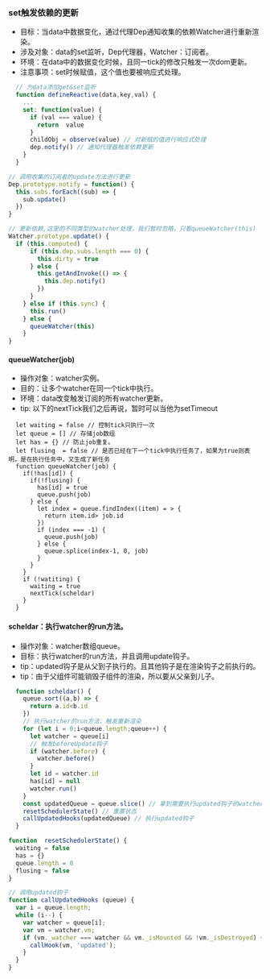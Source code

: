 ### set触发依赖的更新
* 目标：当data中数据变化，通过代理Dep通知收集的依赖Watcher进行重新渲染。
* 涉及对象：data的set监听，Dep代理器，Watcher：订阅者。
* 环境：在data中的数据变化时候，且同一tick的修改只触发一次dom更新。
* 注意事项：set时候赋值，这个值也要被响应式处理。
``` js
  // 为data添加get&set监听
  function defineReactive(data,key,val) {
    ...
    set: function(value) {
      if (val === value) {
        return  value
      }
      childObj = observe(value) // 对新赋的值进行响应式处理
      dep.notify() // 通知代理器触发依赖更新
    }
  }
```
``` js
// 调用收集的订阅者的update方法进行更新
Dep.prototype.notify = function() {
  this.subs.forEach((sub) => {
    sub.update()
  })
}
```
``` js
// 更新依赖,这里的不同类型的watcher处理，我们暂时忽略，只看queueWatcher(this)
Watcher.prototype.update() {
  if (this.computed) {
      if (this.dep.subs.length === 0) {
        this.dirty = true
      } else {
        this.getAndInvoke(() => {
          this.dep.notify()
        })
      }
    } else if (this.sync) {
      this.run()
    } else {
      queueWatcher(this)
    }
}
```
#### queueWatcher(job)
* 操作对象：watcher实例。
* 目的：让多个watcher在同一个tick中执行。
* 环境：data改变触发订阅的所有watcher更新。
* tip: 以下的nextTick我们之后再说，暂时可以当他为setTimeout
```
  let waiting = false // 控制tick只执行一次
  let queue = [] // 存储job数组
  let has = {} // 防止job重复。
  let flusing  = false // 是否已经在下一个tick中执行任务了，如果为true则表明，是在执行任务中，又生成了新任务
  function queueWatcher(job) {
    if(!has[id]) {
      if(!flusing) {
        has[id] = true
        queue.push(job)
      } else {
        let index = queue.findIndex((item) = > {
          return item.id> job.id
        })
        if (index === -1) {
          queue.push(job)
        } else {
          queue.splice(index-1, 0, job)
        }
      }
    }
    if (!watiting) {
      waiting = true
      nextTick(scheldar)
    }
  }
```
#### scheldar：执行watcher的run方法。
* 操作对象：watcher数组queue。
* 目标：执行watcher的run方法，并且调用update钩子。
* tip：updated钩子是从父到子执行的。且其他钩子是在渲染钩子之前执行的。
* tip：由于父组件可能销毁子组件的渲染，所以要从父亲到儿子。
``` js
  function scheldar() {
    queue.sort((a,b) => {
      return a.id<b.id
    })
    // 执行watcher的run方法，触发重新渲染
    for (let i = 0;i<queue.length;queue++) {
      let watcher = queue[i]
      // 触发beforeUpdate钩子
      if (watcher.before) {
        watcher.before()
      }
      let id = watcher.id
      has[id] = null
      watcher.run()
    }
    const updatedQueue = queue.slice() // 拿到需要执行updated钩子的watcher
    resetSchedulerState() // 重置状态
    callUpdatedHooks(updatedQueue) // 执行updated钩子
  }
```
``` js
function  resetSchedulerState() {
  waiting = false
  has = {}
  queue.length = 0
  flusing = false
}
```
``` js
// 调用updated钩子
function callUpdatedHooks (queue) {
  var i = queue.length;
  while (i--) {
    var watcher = queue[i];
    var vm = watcher.vm;
    if (vm._watcher === watcher && vm._isMounted && !vm._isDestroyed) {
      callHook(vm, 'updated');
    }
  }
}
```

